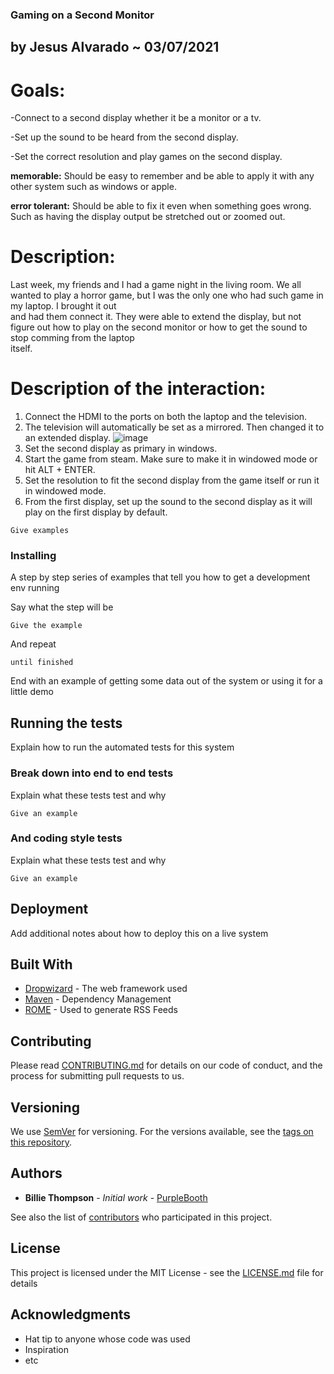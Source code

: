 ### Gaming on a Second Monitor 

## by Jesus Alvarado ~ 03/07/2021

# Goals:

  -Connect to a second display whether it be a monitor or a tv. 
  
  -Set up the sound to be heard from the second display.
  
  -Set the correct resolution and play games on the second display.
  
 **memorable:** Should be easy to remember and be able to apply it with any other system such as windows or apple. 
 
 **error tolerant:** Should be able to fix it even when something goes wrong. Such as having the display output be stretched out or zoomed out. 

# Description:
  Last week, my friends and I had a game night in the living room. We all wanted to play a horror game, but I was the only one who had such game in my laptop. I brought it out   
  and had them connect it. They were able to extend the display, but not figure out how to play on the second monitor or how to get the sound to stop comming from the laptop     
  itself.
  
 # Description of the interaction:
  1. Connect the HDMI to the ports on both the laptop and the television.
  2. The television will automatically be set as a mirrored. Then changed it to an extended display. 
    ![image](https://user-images.githubusercontent.com/70178880/110275006-0b2fec00-7f85-11eb-9ddc-c52f6fffd09a.png)
  3. Set the second display as primary in windows. 
  4. Start the game from steam. Make sure to make it in windowed mode or hit ALT + ENTER. 
  5. Set the resolution to fit the second display from the game itself or run it in windowed mode. 
  6. From the first display, set up the sound to the second display as it will play on the first display by default. 
    

```
Give examples
```

### Installing

A step by step series of examples that tell you how to get a development env running

Say what the step will be

```
Give the example
```

And repeat

```
until finished
```

End with an example of getting some data out of the system or using it for a little demo

## Running the tests

Explain how to run the automated tests for this system

### Break down into end to end tests

Explain what these tests test and why

```
Give an example
```

### And coding style tests

Explain what these tests test and why

```
Give an example
```

## Deployment

Add additional notes about how to deploy this on a live system

## Built With

* [Dropwizard](http://www.dropwizard.io/1.0.2/docs/) - The web framework used
* [Maven](https://maven.apache.org/) - Dependency Management
* [ROME](https://rometools.github.io/rome/) - Used to generate RSS Feeds

## Contributing

Please read [CONTRIBUTING.md](https://gist.github.com/PurpleBooth/b24679402957c63ec426) for details on our code of conduct, and the process for submitting pull requests to us.

## Versioning

We use [SemVer](http://semver.org/) for versioning. For the versions available, see the [tags on this repository](https://github.com/your/project/tags). 

## Authors

* **Billie Thompson** - *Initial work* - [PurpleBooth](https://github.com/PurpleBooth)

See also the list of [contributors](https://github.com/your/project/contributors) who participated in this project.

## License

This project is licensed under the MIT License - see the [LICENSE.md](LICENSE.md) file for details

## Acknowledgments

* Hat tip to anyone whose code was used
* Inspiration
* etc

